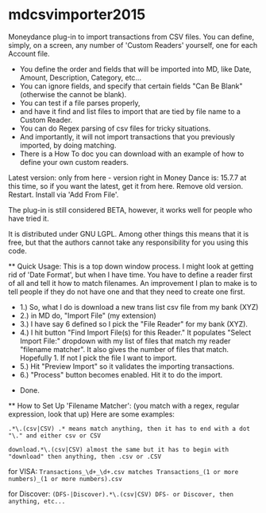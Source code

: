 # mdcsvimporter2015
Moneydance plug-in to import transactions from CSV files. You can define, simply, on a screen, any number of 'Custom Readers' yourself, one for each Account file. 
- You define the order and fields that will be imported into MD, like Date, Amount, Description, Category, etc... 
- You can ignore fields, and specify that certain fields "Can Be Blank" (otherwise the cannot be blank). 
- You can test if a file parses properly, 
- and have it find and list files to import that are tied by file name to a Custom Reader. 
- You can do Regex parsing of csv files for tricky situations. 
- And importantly, it will not import transactions that you previously imported, by doing matching. 
- There is a How To doc you can download with an example of how to define your own custom readers.

Latest version: only from here - version right in Money Dance is: 15.7.7 at this time, so if you want the latest, get it from here.
Remove old version. Restart. Install via 'Add From File'.

The plug-in is still considered BETA, however, it works well for people who have tried it.

It is distributed under GNU LGPL. Among other things this means that it is free, but that the authors cannot take any responsibility for you using this code.

** Quick Usage:
This is a top down window process. I might look at getting rid of 'Date Format', but when I have time. 
You have to define a reader first of all and tell it how to match filenames. An improvement I plan to make is to tell people if they do not have one and that they need to create one first.

* 1.) So, what I do is download a new trans list csv file from my bank (XYZ)
* 2.) in MD do, "Import File" (my extension)
* 3.) I have say 6 defined so I pick the "File Reader" for my bank (XYZ).
* 4.) I hit button "Find Import File(s) for this Reader."
It populates "Select Import File:" dropdown with my list of files that match my reader "filename matcher". It also gives the number of files that match. Hopefully 1. If not I pick the file I want to import.
* 5.) Hit "Preview Import" so it validates the importing transactions.
* 6.) "Process" button becomes enabled. Hit it to do the import.
- Done.

** How to Set Up 'Filename Matcher':    (you match with a regex, regular expression, look that up)
Here are some examples:

`.*\.(csv|CSV) .* means match anything, then it has to end with a dot "\." and either csv or CSV`

`download.*\.(csv|CSV) almost the same but it has to begin with "download" then anything, then .csv or .CSV`

for VISA: 
`Transactions_\d+_\d+.csv matches Transactions_(1 or more numbers)_(1 or more numbers).csv`

for Discover: 
`(DFS-|Discover).*\.(csv|CSV) DFS- or Discover, then anything, etc...`

